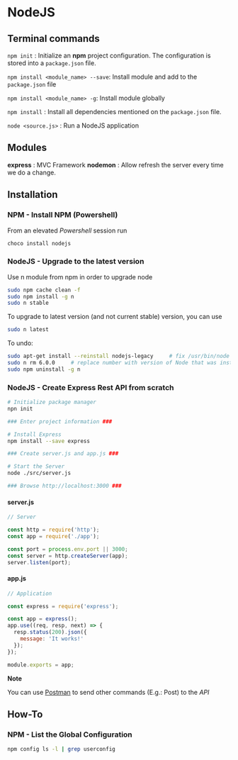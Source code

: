 # NodeJS 

## Terminal commands

`npm init` : Initialize an **npm** project configuration. The configuration is stored into a `package.json` file.

`npm install <module_name> --save`: Install module and add to the `package.json` file

`npm install <module_name> -g`: Install module globally

`npm install` : Install all dependencies mentioned on the `package.json` file.

`node <source.js>` : Run a NodeJS application

## Modules

**express** : MVC Framework
**nodemon** : Allow refresh  the server every time  we do a change.

## Installation

### NPM - Install NPM (Powershell)

From an elevated *Powershell* session run

```ps
choco install nodejs
```

### NodeJS - Upgrade to the latest version

Use n module from npm in order to upgrade node

```bash
sudo npm cache clean -f
sudo npm install -g n
sudo n stable
```

To upgrade to latest version (and not current stable) version, you can use

```bash
sudo n latest
```

To undo:

```bash
sudo apt-get install --reinstall nodejs-legacy     # fix /usr/bin/node
sudo n rm 6.0.0     # replace number with version of Node that was installed
sudo npm uninstall -g n
```

### NodeJS - Create Express Rest API from scratch

```bash
# Initialize package manager
npn init

### Enter project information ###

# Install Express 
npm install --save express

### Create server.js and app.js ###

# Start the Server
node ./src/server.js

### Browse http://localhost:3000 ###
```

#### server.js

```js
// Server

const http = require('http');
const app = require('./app');

const port = process.env.port || 3000;
const server = http.createServer(app);
server.listen(port);
```

#### app.js

```js
// Application

const express = require('express');

const app = express();
app.use((req, resp, next) => {
  resp.status(200).json({
    message: 'It works!'
  });
});

module.exports = app;
```

**Note**

You can use [Postman](https://www.getpostman.com/) to send other commands (E.g.: Post) to the *API*

## How-To 

### NPM - List the Global Configuration

```sh
npm config ls -l | grep userconfig
```

